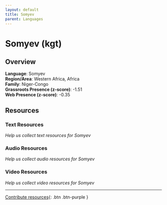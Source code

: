 ```yaml
---
layout: default
title: Somyev
parent: Languages
---
```


# Somyev (kgt)

## Overview

**Language**: Somyev  
**Region/Area**: Western Africa, Africa  
**Family**: Niger-Congo  
**Grassroots Presence (z-score)**: -1.51  
**Web Presence (z-score)**: -0.35  

## Resources

### Text Resources
*Help us collect text resources for Somyev*

### Audio Resources
*Help us collect audio resources for Somyev*

### Video Resources
*Help us collect video resources for Somyev*

---

[Contribute resources](https://forms.office.com/e/1SfLJx3u1r){: .btn .btn-purple }
